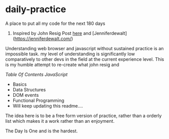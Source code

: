 # daily-practice
A place to put all my code for the next 180 days

1. Inspired by John Resig Post [here](https://johnresig.com/blog/write-code-every-day/)  and [Jenniferdewalt] (https://jenniferdewalt.com/)

Understanding web browser and javascript without sustained practice is an impossible task.
my level of understanding is significantly  low comparatively to other devs in the field at the current experience level.
This is my humble attempt to re-create what john resig and 


*Table Of Contents*
*JavaScript*
 * Basics 
 * Data Structures
 * DOM events
 * Functional Programming
 * Will keep updating this readme....

The idea here is to be a free form version of practice, rather than a orderly list which makes it a work rather than an enjoyment.

The Day Is One  and is the hardest.

